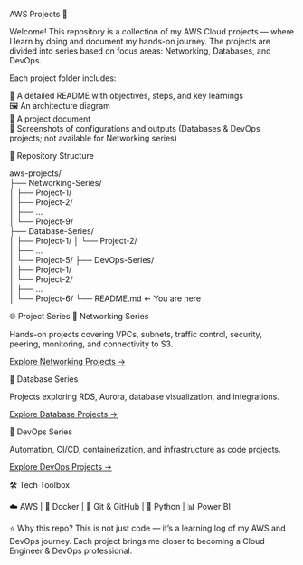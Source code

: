 AWS Projects 🚀

Welcome! This repository is a collection of my AWS Cloud projects — where I learn by doing and document my hands-on journey.
The projects are divided into series based on focus areas: Networking, Databases, and DevOps.

Each project folder includes:  

📖 A detailed README with objectives, steps, and key learnings  
🖼️ An architecture diagram  
📂 A project document  
📸 Screenshots of configurations and outputs (Databases & DevOps projects; not available for Networking  series)  

 
📂 Repository Structure  

aws-projects/  
├── Networking-Series/  
│   ├── Project-1/  
│   ├── Project-2/  
│   ├── ...  
│   └── Project-9/  
├── Database-Series/  
│   ├── Project-1/ 
│   └── Project-2/  
│   ├── ...  
│   └── Project-5/ 
├── DevOps-Series/  
│   ├── Project-1/  
│   └── Project-2/  
│   ├── ...  
│   └── Project-6/ 
└── README.md  ← You are here


🌐 Project Series
🔹 Networking Series

Hands-on projects covering VPCs, subnets, traffic control, security, peering, monitoring, and connectivity to S3.

[Explore Networking Projects →](./Networking-Series)

🔹 Database Series

Projects exploring RDS, Aurora, database visualization, and integrations.

[Explore Database Projects →](./Database-Series)
 
🔹 DevOps Series

Automation, CI/CD, containerization, and infrastructure as code projects.

[Explore DevOps Projects →](./DevOps-Series)
 

🛠️ Tech Toolbox

☁️ AWS | 🐳 Docker | 📂 Git & GitHub | 🐍 Python | 📊 Power BI

⭐️ Why this repo?
This is not just code — it’s a learning log of my AWS and DevOps journey. Each project brings me closer to becoming a Cloud Engineer & DevOps professional.

